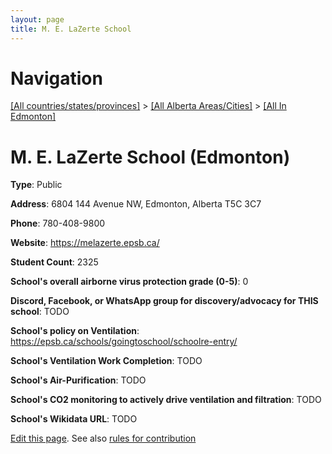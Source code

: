 ```yaml
---
layout: page
title: M. E. LaZerte School
---
```

# Navigation

[[All countries/states/provinces]](../../..) > [[All Alberta Areas/Cities]](../..) > [[All In Edmonton]](..)

# M. E. LaZerte School (Edmonton)

**Type**: Public

**Address**: 6804 144 Avenue NW, Edmonton, Alberta T5C 3C7

**Phone**: 780-408-9800

**Website**: <https://melazerte.epsb.ca/>

**Student Count**: 2325

**School's overall airborne virus protection grade (0-5)**: 0

**Discord, Facebook, or WhatsApp group for discovery/advocacy for THIS school**: TODO

**School's policy on Ventilation**: <https://epsb.ca/schools/goingtoschool/schoolre-entry/>

**School's Ventilation Work Completion**: TODO

**School's Air-Purification**: TODO

**School's CO2 monitoring to actively drive ventilation and filtration**: TODO

**School's Wikidata URL**: TODO


[Edit this page](https://github.com/ventilate-schools/AB/edit/main/./Edmonton/M._E._LaZerte_School.md). See also [rules for contribution](../../../contribution-rules/)